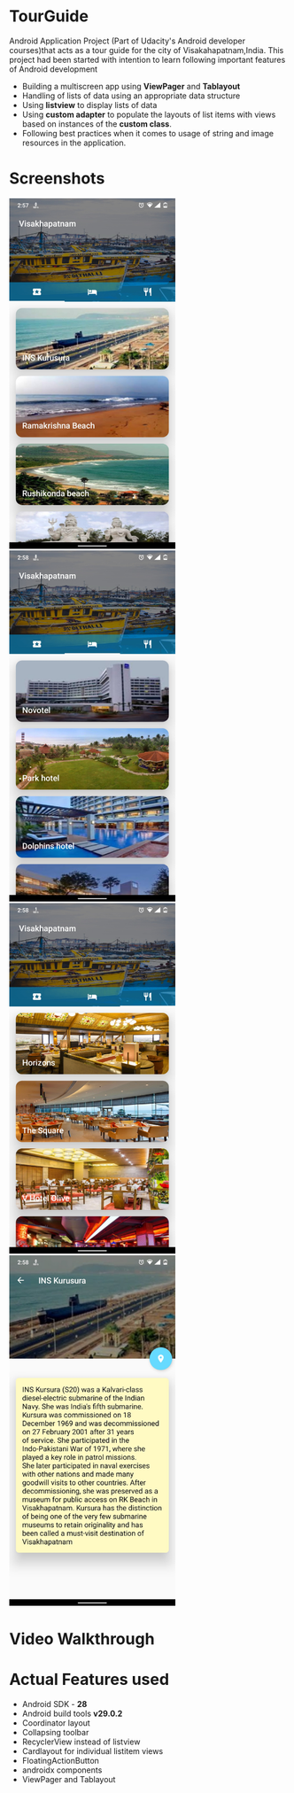 # TourGuide
Android Application Project (Part of Udacity's Android developer courses)that acts as a tour guide for the city of Visakahapatnam,India.
This project had been started with intention to learn following important features of Android development

* Building a multiscreen app using **ViewPager** and **Tablayout** 
* Handling of lists of data using an appropriate data structure
* Using **listview** to display lists of data
* Using **custom adapter** to populate the layouts of list items with views based on instances of the **custom class**.
* Following best practices when it comes to usage of string and image resources in the application.

# Screenshots

<img src="/Screenshots/MainScree_tab_1.jpg" width="300"> 
<img src="/Screenshots/MainScreen_tab_2.jpg" width="300">

<img src="/Screenshots/MainScreen_tab_3.jpg" width="300">
<img src="/Screenshots/Detail_screen.jpg" width="300">


# Video Walkthrough




# Actual Features used

* Android SDK - **28**
* Android build tools **v29.0.2**
* Coordinator layout
* Collapsing toolbar
* RecyclerView instead of listview
* Cardlayout for individual listitem views
* FloatingActionButton
* androidx components
* ViewPager and Tablayout


